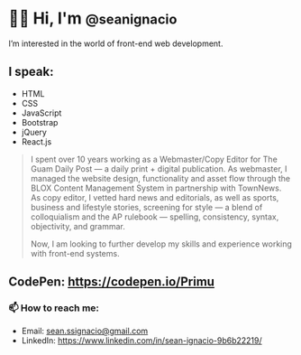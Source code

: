 # 👋🏾 Hi, I'm <small>@seanignacio</small>
I’m interested in the world of front-end web development.
## I speak:
- HTML
- CSS
- JavaScript
- Bootstrap
- jQuery
- React.js
> I spent over 10 years working as a Webmaster/Copy Editor for The Guam Daily Post — a daily print + digital publication. As webmaster, I managed the website design, functionality and asset flow through the BLOX Content Management System in partnership with TownNews. As copy editor, I vetted hard news and editorials, as well as sports, business and lifestyle stories, screening for style — a blend of colloquialism and the AP rulebook — spelling, consistency, syntax, objectivity, and grammar.
> 
> Now, I am looking to further develop my skills and experience working with front-end systems.

## CodePen: https://codepen.io/Primu
### 📫 How to reach me:
- Email: sean.ssignacio@gmail.com
- LinkedIn: https://www.linkedin.com/in/sean-ignacio-9b6b22219/

<!---
seanignacio/seanignacio is a ✨ special ✨ repository because its `README.md` (this file) appears on your GitHub profile.
You can click the Preview link to take a look at your changes.
--->
